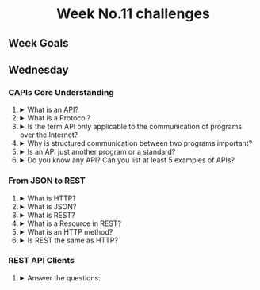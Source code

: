 <h1 align="center">Week No.11 challenges</h1>

<h2>Week Goals</h2>

## Wednesday

### CAPIs Core Understanding

<ol>
<!-- start area -->
<li>
<details>
<summary>What is an API?</summary>
<p align = justify>
a set of functions and procedures allowing the creation of applications that access the features or data of an operating system, application, or other service.
</p>
</detatils>
</li>
<!-- end are -->

<!-- start area -->
<li>
<details>
<summary>What is a Protocol?</summary>
<p align = justify>
protocol, in computer science, a set of rules or procedures for transmitting data between electronic devices, such as computers. In order for computers to exchange information, there must be a preexisting agreement as to how the information will be structured and how each side will send and receive it.
</p>
</detatils>
</li>
<!-- end are -->

<!-- start area -->
<li>
<details>
<summary>Is the term API only applicable to the communication of programs over the Internet? </summary>
<p align = justify>
They are also used at the managerial level.

example:
The API allows a company to access the data and functionality of your application to third-party developers of third-party, internal units, and business partners. This allows products and services, to communicate with and control the data and the functionality of others through an interface that is documented.

 </p>
</detatils>
</li>
<!-- end are -->

<!-- start area -->
<li>
<details>
<summary>Why is structured communication between two programs important? </summary>
<p align = justify>

- Using structure when communicating is important for interacting and building relationships with others. Using structured techniques can also help you improve your ability to provide input and understand complex topics. Additionally, structured communicating can support a wide range of processes in business

1. Do we humans use APIs when communicating without technology?

- As its translation describes that it is a set of functions and procedures which allow integrating systems, we can say that the communication is an api.
</p>
</detatils>
</li>
<!-- end are -->

<!-- start area -->
<li>
<details>
<summary>Is an API just another program or a standard? </summary>
<p align = justify>

it is a set of definitions and protocols that are used to design and integrate software applications.

</p>
</detatils>
</li>
<!-- end are -->

<!-- start area -->
<li>
<details>
<summary>Do you know any API? Can you list at least 5 examples of APIs? </summary>
<p align = justify>

1. Skyscanner Flight Search
2. Open Weather Map
3. API-FOOTBALL
4. The Cocktail DB
5. REST Countries v1

</p>
</detatils>
</li>
<!-- end are -->

</ol>

### From JSON to REST

<!-- start area -->

<ol>
<li>
<details>
<summary> What is HTTP?</summary>
<p align = justify>
HTTP is an application layer protocol in the seven-layer OSI networking model, which standardizes the communication functions of telecommunications or computing systems regardless of the underlying internal structure and technology. 
</p>
</detatils>
</li>
<!-- end are -->

<!-- start area -->
<li>
<details>
<summary> What is JSON?</summary>
<p align = justify>

JSON (JavaScript object Notation) is a data exchange lightweight format. It is easy for humans to read and write. It is easy for machines to parse and generate

1. Is JSON the same as a plain Javascript object?

    - it can be said that it is an object that has ordered pairs
</p>
</detatils>
</li>
<!-- end are -->
<!-- start area -->
<li>
<details>
<summary> What is REST? </summary>
<p align = justify>

REST is an interface to connect multiple systems based on the HTTP protocol

1. Is REST a programming language, framework, technology, or architecture pattern?

    - Is a architecture pattern
</p>
</detatils>
</li>
<!-- end are -->
<!-- start area -->
<li>
<details>
<summary> What is a Resource in REST? </summary>
<p align = justify>
The resources are the nouns of the Web: describe any object, document, or thing that you may need to store or send to other services.

1. What is a resource identifier?

    - A REST API is modeled as collections of resources affordable individual (the nouns of the API). Reference is made to the resource with its resource names, and are manipulated by using a small set of methods (also known as operations or verbs

</p>
</detatils>
</li>
<!-- end are -->
<!-- start area -->
<li>
<details>
<summary> What is an HTTP method? </summary>
<p align = justify>
The HTTP protocol defines eight "verbs" by which a web client can request to retrieve, update or manage content from a web server resource. These eight types of HTTP requests are known as HTTP Request Methods, and these include

1. What HTTP methods does REST use within its architecture rules?

    - GET
    - POST
    - PUT
    - PATCH

2. Why do we use HTTP methods in REST and how do they relate to resources?

    - The main methods supported by HTTP and therefore used by a REST API are: POST: create a new resource. PUT: to modify an existing resource. GET: consult information of a resource

</p>
</detatils>
</li>
<!-- end are -->
<!-- start area -->
<li>
<details>
<summary>Is REST the same as HTTP?</summary>
<p align = justify>
NO IT ISN'T

- REST is an interface and html is a protocol
</p>
</detatils>
</li>
<!-- end are -->
</ol>

### REST API Clients

<ol>
<!-- start area -->
<li>
<details>
<summary>Answer the questions:  </summary>
<p align = justify>

1. Postman only works with REST APIs?
    - yes, since it only allows us to perform API tests. It is an HTTP client that gives us the possibility to test 'HTTP requests' through a graphical user interface
2. Is there an alternative to Postman?

    - SoapUI
    - Mockoon
    - WSO2 API Manager
    - Zapier
    - APPSeCONNECT
</p>
</detatils>
</li>
<!-- end are -->

</ol>